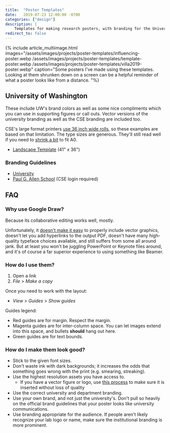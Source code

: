 ```yaml
---
title:  "Poster Templates"
date:   2019-07-23 12:00:00 -0700
categories: ["design"]
description: |
    Templates for making research posters, with branding for the University of Washington and the Paul G. Allen School of Computer Science & Engineering.
redirect_to: false
---    
```


{% include article_multiimage.html images="/assets/images/projects/poster-templates/influencing-poster.webp /assets/images/projects/poster-templates/template-poster.webp /assets/images/projects/poster-templates/villa2019-poster.webp" caption="Some posters I've made using these templates. Looking at them shrunken down on a screen can be a helpful reminder of what a poster looks like from a distance. "%}


## University of Washington

These include UW's brand colors as well as some nice compliments which you can use in supporting figures or call outs.
Vector versions of the university branding as well as the CSE branding are included too.

CSE's large format printers [use 36 inch wide rolls](https://www.cs.washington.edu/lab/printing/poster-printer), so these
examples are based on that limitation. The type sizes are generous. They'll still read well if you need to [shrink
a bit](https://docupub.com/pdfresize/) to fit A0. 

* [Landscape Template](https://docs.google.com/drawings/d/1DZKQcmavMqciiomEa7wPaktpdcdkrYinKxer4hJRi_g) (41" x 36")
<!--* [Portrait Template]() (36" x 41")-->

### Branding Guidelines

* [University](https://www.washington.edu/brand/)
* [Paul G. Allen School](https://www.cs.washington.edu/internal/brand) (CSE login required)

## FAQ

### Why use Google Draw?

Because its collaborative editing works well, mostly.

Unfortunately, it [doesn't make it easy](https://webapps.stackexchange.com/a/107705) to properly include vector graphics, doesn't let you add hyperlinks to the output PDF, doesn't have many high-quality typeface choices available, and still suffers from some all around jank.
But at least you won't be juggling PowerPoint or Keynote files around, and it's of course a far superior experience to using something like Beamer.

### How do I use them?

1. Open a link
2. _File_ > _Make a copy_

Once you need to work with the layout:

* _View_ > _Guides_ > _Show guides_

Guides legend:
<!-- TODO: Colored dots here -->
* Red guides are for margin. Respect the margin.
* Magenta guides are for inter-column space. You can let images extend into this space, and bullets **should** hang out here.
* Green guides are for text bounds.

### How do I make them look good?

* Stick to the given font sizes.
* Don't waste ink with dark backgrounds; it increases the odds that something goes wrong with the print (e.g. smearing, streaking).
* Use the highest resolution assets you have access to.
  * If you have a vector figure or logo, use [this process](https://webapps.stackexchange.com/a/107705) to make sure it is inserted without loss of quality
* Use the correct university and department branding.
* Use your own brand, and not just the university's. Don't pull so heavily on the official brand guidelines that your poster looks like university communications.
* Use branding appropriate for the audience. If people aren't likely recognize your lab logo or name, make sure the institutional branding is more prominent.
